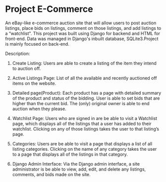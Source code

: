 # Project E-Commerce

An eBay-like e-commerce auction site that will allow users to post auction listings, place bids on listings, comment on those listings, and add listings to a “watchlist". This project was built using Django for backend and HTML for front-end. Data was managed in Django's inbuilt database, SQLite3.Project is mainly focused on back-end.

Description:

1. Create Listing: Users are able to create a listing of the item they intend to auction off.

2. Active Listings Page: List of all the available and recently auctioned off items on the website.

3. Detailed page(Product): Each product has a page with detailed summary of the product and status of the bidding. User is able to set bids that are higher than the current bid. The (only) original owner is able to end auction when they please.

4. Watchlist Page: Users who are signed in are be able to visit a Watchlist page, which displays all of the listings that a user has added to their watchlist. Clicking on any of those listings takes the user to that listing’s page.

5. Categories: Users are be able to visit a page that displays a list of all listing categories. Clicking on the name of any category takes the user to a page that displays all of the listings in that category.

6. Django Admin Interface: Via the Django admin interface, a site administrator is be able to view, add, edit, and delete any listings, comments, and bids made on the site.

